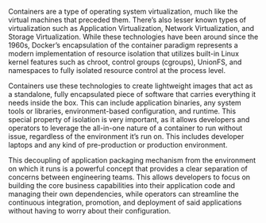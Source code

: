 Containers are a type of operating system virtualization, much like the virtual machines that preceded them. There’s also lesser known types of virtualization such as Application Virtualization, Network Virtualization, and Storage Virtualization. While these technologies have been around since the 1960s, Docker’s encapsulation of the container paradigm represents a modern implementation of resource isolation that utilizes built-in Linux kernel features such as chroot, control groups (cgroups), UnionFS, and namespaces to fully isolated resource control at the process level.

Containers use these technologies to create lightweight images that act as a standalone, fully encapsulated piece of software that carries everything it needs inside the box. This can include application binaries, any system tools or libraries, environment-based configuration, and runtime. This special property of isolation is very important, as it allows developers and operators to leverage the all-in-one nature of a container to run without issue, regardless of the environment it’s run on. This includes developer laptops and any kind of pre-production or production environment.

This decoupling of application packaging mechanism from the environment on which it runs is a powerful concept that provides a clear separation of concerns between engineering teams. This allows developers to focus on building the core business capabilities into their application code and managing their own dependencies, while operators can streamline the continuous integration, promotion, and deployment of said applications without having to worry about their configuration.

